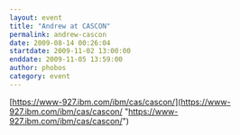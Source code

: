 ```yaml
---
layout: event
title: "Andrew at CASCON"
permalink: andrew-cascon
date: 2009-08-14 00:26:04
startdate: 2009-11-02 13:00:00
enddate: 2009-11-05 13:59:00
author: phobos
category: event
---
```


[https://www-927.ibm.com/ibm/cas/cascon/](https://www-927.ibm.com/ibm/cas/cascon/ "https://www-927.ibm.com/ibm/cas/cascon/")
